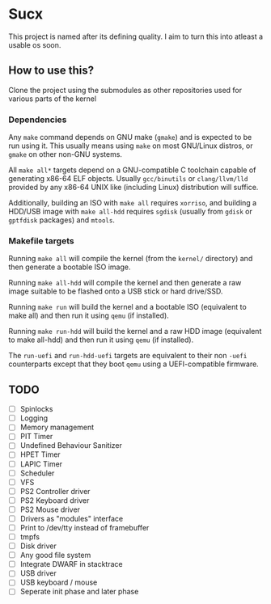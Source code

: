 # Sucx

This project is named after its defining quality. I aim to turn this into atleast a usable os soon.

## How to use this?

Clone the project using the submodules as other repositories used for various parts of the kernel

### Dependencies

Any `make` command depends on GNU make (`gmake`) and is expected to be run using it. This usually means using `make` on most GNU/Linux distros, or `gmake` on other non-GNU systems.

All `make all*` targets depend on a GNU-compatible C toolchain capable of generating x86-64 ELF objects. Usually `gcc/binutils` or `clang/llvm/lld` provided by any x86-64 UNIX like (including Linux) distribution will suffice.

Additionally, building an ISO with `make all` requires `xorriso`, and building a HDD/USB image with `make all-hdd` requires `sgdisk` (usually from `gdisk` or `gptfdisk` packages) and `mtools`.

### Makefile targets

Running `make all` will compile the kernel (from the `kernel/` directory) and then generate a bootable ISO image.

Running `make all-hdd` will compile the kernel and then generate a raw image suitable to be flashed onto a USB stick or hard drive/SSD.

Running `make run` will build the kernel and a bootable ISO (equivalent to make all) and then run it using `qemu` (if installed).

Running `make run-hdd` will build the kernel and a raw HDD image (equivalent to make all-hdd) and then run it using `qemu` (if installed).

The `run-uefi` and `run-hdd-uefi` targets are equivalent to their non `-uefi` counterparts except that they boot `qemu` using a UEFI-compatible firmware.

## TODO
- [ ] Spinlocks
- [ ] Logging
- [ ] Memory management
- [ ] PIT Timer
- [ ] Undefined Behaviour Sanitizer
- [ ] HPET Timer
- [ ] LAPIC Timer
- [ ] Scheduler
- [ ] VFS
- [ ] PS2 Controller driver
- [ ] PS2 Keyboard driver
- [ ] PS2 Mouse driver
- [ ] Drivers as "modules" interface
- [ ] Print to /dev/tty instead of framebuffer
- [ ] tmpfs
- [ ] Disk driver
- [ ] Any good file system
- [ ] Integrate DWARF in stacktrace
- [ ] USB driver
- [ ] USB keyboard / mouse
- [ ] Seperate init phase and later phase